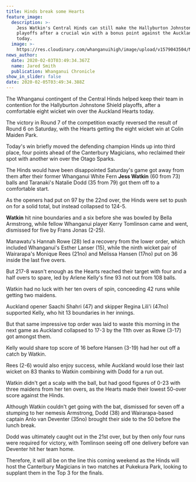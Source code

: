 ```yaml
---
title: Hinds break some Hearts
feature_image:
  description: >-
    Jess Watkin's Central Hinds can still make the Hallyburton Johnstone Shield
    playoffs after a crucial win with a bonus point against the Auckland Hearts
    today.
  image: >-
    https://res.cloudinary.com/whanganuihigh/image/upload/v1579043504/News/Jess_Watkin._Chron_13.1.20.jpg
news_author:
  date: 2020-02-03T03:49:34.367Z
  name: Jared Smith
  publication: Whanganui Chronicle
show_in_slider: false
date: 2020-02-05T03:49:34.388Z
---
```

The Whanganui contingent of the Central Hinds helped keep their team in contention for the Hallyburton Johnstone Shield playoffs, after a comfortable eight wicket win over the Auckland Hearts today.

The victory in Round 7 of the competition exactly reversed the result of Round 6 on Saturday, with the Hearts getting the eight wicket win at Colin Maiden Park.

Today's win briefly moved the defending champion Hinds up into third place, four points ahead of the Canterbury Magicians, who reclaimed their spot with another win over the Otago Sparks.

The Hinds would have been disappointed Saturday's game got away from them after their former Whanganui White Fern **Jess Watkin** (60 from 73) balls and Taranaki's Natalie Dodd (35 from 79) got them off to a comfortable start.

As the openers had put on 97 by the 22nd over, the Hinds were set to push on for a solid total, but instead collapsed to 124-5.

**Watkin** hit nine boundaries and a six before she was bowled by Bella Armstrong, while fellow Whanganui player Kerry Tomlinson came and went, dismissed for five by Frans Jonas (2-25).

Manawatu's Hannah Rowe (28) led a recovery from the lower order, which included Whanganui's Esther Lanser (15), while the ninth wicket pair of Wairarapa's Monique Rees (21no) and Melissa Hansen (17no) put on 36 inside the last five overs.

But 217-8 wasn't enough as the Hearts reached their target with four and a half overs to spare, led by Arlene Kelly's fine 93 not out from 108 balls.

Watkin had no luck with her ten overs of spin, conceeding 42 runs while getting two maidens.

Auckland opener Saachi Shahri (47) and skipper Regina Lili'i (47no) supported Kelly, who hit 13 boundaries in her innings.

But that same impressive top order was laid to waste this morning in the next game as Auckland collapsed to 17-3 by the 11th over as Rowe (3-17) got amongst them.

Kelly would share top score of 16 before Hansen (3-19) had her out off a catch by Watkin.

Rees (2-6) would also enjoy success, while Auckland would lose their last wicket on 83 thanks to Watkin combining with Dodd for a run out.

Watkin didn't get a scalp with the ball, but had good figures of 0-23 with three maidens from her ten overs, as the Hearts made their lowest 50-over score against the Hinds.

Although Watkin couldn't get going with the bat, dismissed for seven off a stumping to her nemesis Armstrong, Dodd (38) and Wairarapa-based captain Anlo van Deventer (35no) brought their side to the 50 before the lunch break.

Dodd was ultimately caught out in the 21st over, but by then only four runs were required for victory, with Tomlinson seeing off one delivery before van Deventer hit her team home.

Therefore, it will all be on the line this coming weekend as the Hinds will host the Canterbury Magicians in two matches at Pukekura Park, looking to supplant them in the Top 3 for the finals.
